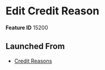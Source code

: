 # Edit Credit Reason

**Feature ID** 15200

## Launched From

- [Credit Reasons](Credit%20Reasons.md)











































































